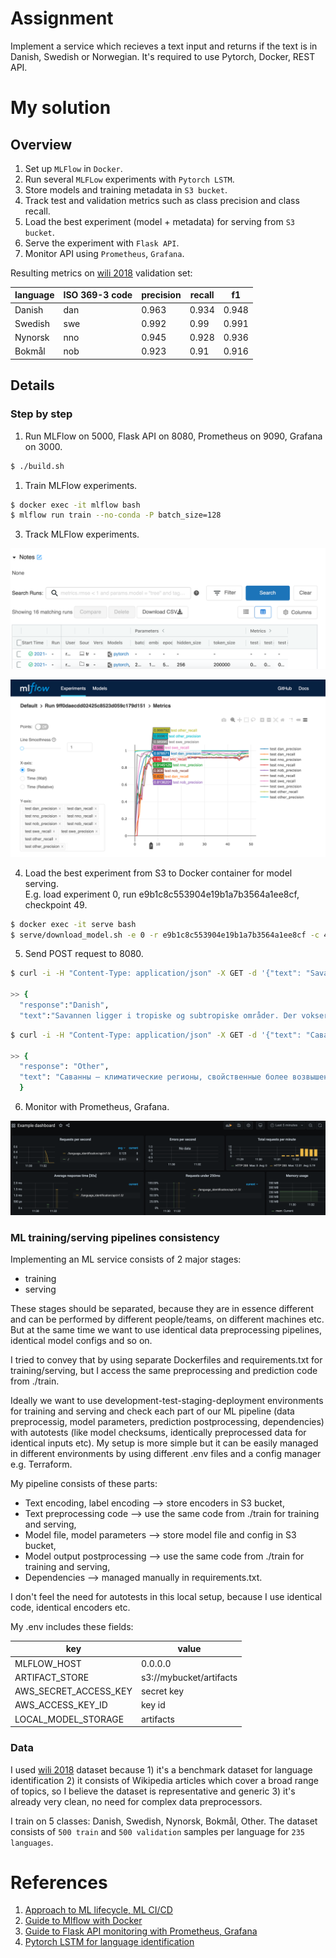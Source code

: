 # Assignment

Implement a service which recieves a text input and returns if the text is in Danish, Swedish or Norwegian. It's required to use Pytorch, Docker, REST API.

# My solution

## Overview

1. Set up `MLFlow` in `Docker`.
2. Run several `MLFLow` experiments with `Pytorch LSTM`.
3. Store models and training metadata in `S3 bucket`.
4. Track test and validation metrics such as class precision and class recall.
5. Load the best experiment (model + metadata) for serving from `S3 bucket`.
6. Serve the experiment with `Flask API`.
7. Monitor API using `Prometheus`, `Grafana`.

Resulting metrics on [wili 2018](https://github.com/huggingface/datasets/tree/master/datasets/wili_2018) validation set:

|language|ISO 369-3 code|precision|recall|f1|
|---|---|---|---|---|
|Danish|dan|0.963|0.934|0.948|
|Swedish|swe|0.992|0.99|0.991|
|Nynorsk|nno|0.945|0.928|0.936|
|Bokmål|nob|0.923|0.91|0.916|

## Details

### Step by step

1. Run MLFlow on 5000, Flask API on 8080, Prometheus on 9090, Grafana on 3000.

```bash
$ ./build.sh
```

1. Train MLFlow experiments.

```bash
$ docker exec -it mlflow bash
$ mlflow run train --no-conda -P batch_size=128
```

3. Track MLFlow experiments.

![image](markdown/mlflow_experiments.png)

![image](markdown/mlflow_metrics.png)

4. Load the best experiment from S3 to Docker container for model serving. <br>
E.g. load experiment 0, run e9b1c8c553904e19b1a7b3564a1ee8cf, checkpoint 49.

```bash
$ docker exec -it serve bash
$ serve/download_model.sh -e 0 -r e9b1c8c553904e19b1a7b3564a1ee8cf -c 49.model
```

5. Send POST request to 8080.

```bash
$ curl -i -H "Content-Type: application/json" -X GET -d '{"text": "Savannen ligger i tropiske og subtropiske områder. Der vokser oftest enkeltstående buske og træer på savannen. Er der mange træer, kalder man det for en skovsavanne. I Afrika er der meget savanne, faktisk dækker savannen næsten halvdelen af Afrika, men der er også store savanner i Australien, Sydamerika og Indien."}' http://localhost:8080/language_identification/api/v1.0/

>> {
  "response":"Danish",
  "text":"Savannen ligger i tropiske og subtropiske områder. Der vokser oftest enkeltstående buske og træer på savannen. Er der mange træer, kalder man det for en skovsavanne. I Afrika er der meget savanne, faktisk dækker savannen næsten halvdelen af Afrika, men der er også store savanner i Australien, Sydamerika og Indien."}

```

```bash
$ curl -i -H "Content-Type: application/json" -X GET -d '{"text": "Саванны — климатические регионы, свойственные более возвышенным тропическим странам с сухим континентальным климатом. В отличие от настоящих степей, саванны, кроме трав, содержат также кустарники и деревья, растущие иногда целым лесом, как, например, в Бразилии."}' http://localhost:8080/language_identification/api/v1.0/

>> {
  "response": "Other", 
  "text": "Саванны — климатические регионы, свойственные более возвышенным тропическим странам с сухим континентальным климатом. В отличие от настоящих степей, саванны, кроме трав, содержат также кустарники и деревья, растущие иногда целым лесом, как, например, в Бразилии."
  }
```

6. Monitor with Prometheus, Grafana.

![image](markdown/grafana.png)

### ML training/serving pipelines consistency

Implementing an ML service consists of 2 major stages:
- training
- serving

These stages should be separated, because they are in essence different and can be performed by different people/teams, on different machines etc. But at the same time we want to use identical data preprocessing pipelines, identical model configs and so on.

I tried to convey that by using separate Dockerfiles and requirements.txt for training/serving, but I access the same preprocessing and prediction code from ./train.

Ideally we want to use development-test-staging-deployment environments for training and serving and check each part of our ML pipeline (data preprocessig, model parameters, prediction postprocessing, dependencies) with autotests  (like model checksums, identically preprocessed data for identical inputs etc). My setup is more simple but it can be easily managed in different environments by using different .env files and a config manager e.g. Terraform.

My pipeline consists of these parts:

- Text encoding, label encoding --> store encoders in S3 bucket,
- Text preprocessing code --> use the same code from ./train for training and serving,
- Model file, model parameters --> store model file and config in S3 bucket,
- Model output postprocessing --> use the same code from ./train for training and serving,
- Dependencies --> managed manually in requirements.txt.

I don't feel the need for autotests in this local setup, because I use identical code, identical encoders etc.

My .env includes these fields:

|key|value|
|---|---|
|MLFLOW_HOST|0.0.0.0|
|ARTIFACT_STORE|s3://mybucket/artifacts|
|AWS_SECRET_ACCESS_KEY|secret key|
|AWS_ACCESS_KEY_ID|key id|
|LOCAL_MODEL_STORAGE|artifacts|

### Data

I used [wili 2018](https://github.com/huggingface/datasets/tree/master/datasets/wili_2018) dataset because 1) it's a benchmark dataset for language identification 2) it consists of Wikipedia articles which cover a broad range of topics, so I believe the dataset is representative and generic 3) it's already very clean, no need for complex data preprocessors.

I train on 5 classes: Danish, Swedish, Nynorsk, Bokmål, Other. The dataset consists of `500 train` and `500 validation` samples per language for `235 languages`.

# References

1. [Approach to ML lifecycle, ML CI/CD](https://christophergs.com/machine%20learning/2020/03/14/how-to-monitor-machine-learning-models/)
2. [Guide to Mlflow with Docker](https://github.com/afranzi/mlflow-workshop)
3. [Guide to Flask API monitoring with Prometheus, Grafana](https://medium.com/swlh/generate-and-track-metrics-for-flask-api-applications-using-prometheus-and-grafana-55ddd39866f0)
4. [Pytorch LSTM for language identification](https://www.kaggle.com/jarfo1/lstm-baseline/notebook)
